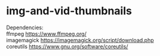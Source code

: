 # img-and-vid-thumbnails
Dependencies:<br>
ffmpeg https://www.ffmpeg.org/<br>
imagemagick https://imagemagick.org/script/download.php<br>
coreutils https://www.gnu.org/software/coreutils/<br>
